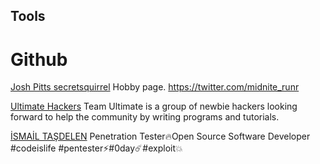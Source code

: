 Tools
-----

Github
======
[Josh Pitts secretsquirrel](https://github.com/secretsquirrel)
Hobby page. https://twitter.com/midnite_runr

[Ultimate Hackers](https://github.com/UltimateHackers)
Team Ultimate is a group of newbie hackers looking forward to help the community by writing programs and tutorials.

[İSMAİL TAŞDELEN](https://github.com/ismailtasdelen)
Penetration Tester:fire:Open Source Software Developer #codeislife #pentester:zap:#0day:comet:#exploit:boom:
